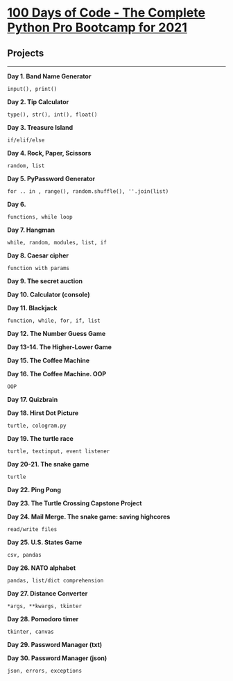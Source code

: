 # [100 Days of Code - The Complete Python Pro Bootcamp for 2021](https://www.udemy.com/course/100-days-of-code/)

## Projects
---

**Day 1. Band Name Generator**

    input(), print()

**Day 2. Tip Calculator**

    type(), str(), int(), float()

**Day 3. Treasure Island**

    if/elif/else


**Day 4. Rock, Paper, Scissors**

    random, list

**Day 5. PyPassword Generator**

    for .. in , range(), random.shuffle(), ''.join(list)

**Day 6.**

    functions, while loop

**Day 7. Hangman**

    while, random, modules, list, if

**Day 8. Caesar cipher**

    function with params

**Day 9. The secret auction**

**Day 10. Calculator (console)**

**Day 11. Blackjack**

    function, while, for, if, list

**Day 12. The Number Guess Game**

**Day 13-14. The Higher-Lower Game**

**Day 15. The Coffee Machine**

**Day 16. The Coffee Machine. OOP**

    OOP

**Day 17. Quizbrain**

**Day 18. Hirst Dot Picture**

    turtle, cologram.py

**Day 19. The turtle race**

    turtle, textinput, event listener

**Day 20-21. The snake game**

    turtle

**Day 22. Ping Pong**

**Day 23. The Turtle Crossing Capstone Project**

**Day 24. Mail Merge. The snake game: saving highcores**

    read/write files

**Day 25. U.S. States Game**

    csv, pandas

**Day 26. NATO alphabet**

    pandas, list/dict comprehension

**Day 27. Distance Converter**

    *args, **kwargs, tkinter

**Day 28. Pomodoro timer**

    tkinter, canvas

**Day 29. Password Manager (txt)**

**Day 30. Password Manager (json)**

    json, errors, exceptions